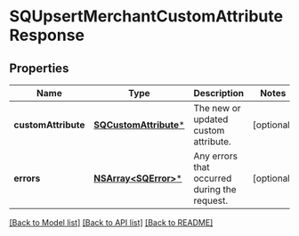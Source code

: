 # SQUpsertMerchantCustomAttributeResponse

## Properties
Name | Type | Description | Notes
------------ | ------------- | ------------- | -------------
**customAttribute** | [**SQCustomAttribute***](SQCustomAttribute.md) | The new or updated custom attribute. | [optional] 
**errors** | [**NSArray&lt;SQError&gt;***](SQError.md) | Any errors that occurred during the request. | [optional] 

[[Back to Model list]](../README.md#documentation-for-models) [[Back to API list]](../README.md#documentation-for-api-endpoints) [[Back to README]](../README.md)



